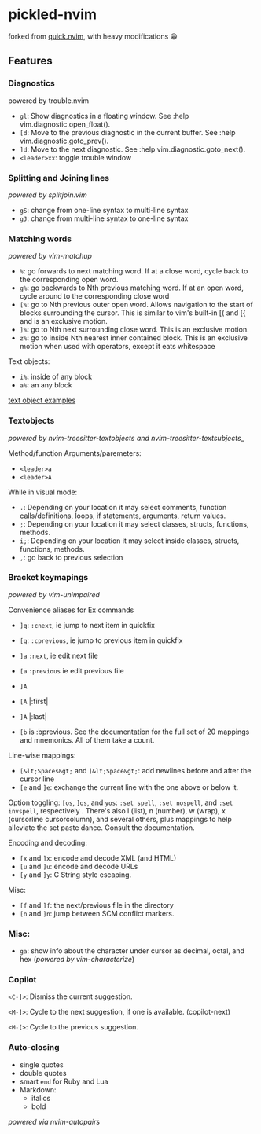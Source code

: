 # pickled-nvim

forked from [quick.nvim](https://github.com/albingroen/quick.nvim), with heavy modifications :grin:

## Features

### Diagnostics

powered by trouble.nvim

- `gl`: Show diagnostics in a floating window. See :help vim.diagnostic.open_float().
- `[d`: Move to the previous diagnostic in the current buffer. See :help vim.diagnostic.goto_prev().
- `]d`: Move to the next diagnostic. See :help vim.diagnostic.goto_next().
- `<leader>xx`: toggle trouble window


### Splitting and Joining lines

_powered by splitjoin.vim_ 

- `gS`: change from one-line syntax to multi-line syntax
- `gJ`: change from multi-line syntax to one-line syntax

### Matching words

_powered by vim-matchup_

- `%`:  go forwards to next matching word. If at a close word, cycle back to the corresponding open word.
- `g%`: go backwards to Nth previous matching word. If at an open word, cycle around to the corresponding close word
- `[%`: go to Nth previous outer open word. Allows navigation to the start of blocks surrounding the cursor. This is similar to vim's built-in [( and [{ and is an exclusive motion.
- `]%`: go to Nth next surrounding close word. This is an exclusive motion.
- `z%`: go to inside Nth nearest inner contained block. This is an exclusive motion when used with operators, except it eats whitespace

Text objects:
- `i%`: inside of any block
- `a%`: an any block

[text object examples](https://github.com/andymass/vim-matchup#line-wise-operatortext-object-combinations)

### Textobjects

_powered by nvim-treesitter-textobjects and nvim-treesitter-textsubjects__

Method/function Arguments/paremeters:

- `<leader>a`
- `<leader>A`


While in visual mode:

- `.`: Depending on your location it may select comments, function calls/definitions, loops, if statements, arguments, return values.
- `;`: Depending on your location it may select classes, structs, functions, methods.
- `i;`: Depending on your location it may select inside classes, structs, functions, methods.
- `,`: go back to previous selection


### Bracket keymapings 

_powered by vim-unimpaired_ 

Convenience aliases for Ex commands
- `]q`: `:cnext`, ie jump to next item in quickfix
- `[q`: `:cprevious`, ie jump to previous item in quickfix
- `]a` `:next`, ie edit next file 
- `[a` `:previous` ie edit previous file
- `]A`


- `[A`     |:first|
- `]A`     |:last|

- `[b` is :bprevious. See the documentation for the full set of 20 mappings and mnemonics. All of them take a count.

Line-wise mappings:
- `[&lt;Spaces&gt;` and `]&lt;Space&gt;`: add newlines before and after the cursor line
- `[e` and `]e`: exchange the current line with the one above or below it.


Option toggling:
`[os`, `]os`, and `yos`:  `:set spell`, `:set nospell`, and `:set invspell`, respectively
. There's also l (list), n (number), w (wrap), x (cursorline cursorcolumn), and several others, plus mappings to help alleviate the set paste dance. Consult the documentation.


Encoding and decoding:
- `[x` and `]x`: encode and decode XML (and HTML)
- `[u` and `]u`: encode and decode URLs
- `[y` and `]y`: C String style escaping.


Misc:
- `[f` and `]f`: the next/previous file in the directory
- `[n` and `]n`: jump between SCM conflict markers.

### Misc:

* `ga`: show info about the character under cursor as decimal, octal, and hex (_powered by vim-characterize_)


### Copilot

`<C-]>`: Dismiss the current suggestion.

`<M-]>`: Cycle to the next suggestion, if one is available.
<Plug>(copilot-next)

`<M-[>`: Cycle to the previous suggestion.

### Auto-closing

- single quotes
- double quotes
- smart `end` for Ruby and Lua 
- Markdown:
  - italics
  - bold

_powered via nvim-autopairs_
